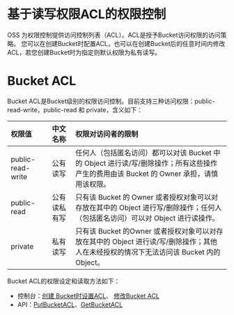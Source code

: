 # 基于读写权限ACL的权限控制
OSS 为权限控制提供访问控制列表（ACL）。ACL是授予Bucket访问权限的访问策略。
您可以在创建Bucket时配置ACL，也可以在创建Bucket后的任意时间内修改ACL，若您创建Bucket时为指定则默认权限为私有读写。
# Bucket ACL
Bucket ACL是Bucket级别的权限访问控制。目前支持三种访问权限：public-read-write，public-read 和 private，含义如下：

|权限值|中文名称|权限对访问者的限制|
|:--|:---|:--------|
|public-read-write|公有读写|任何人（包括匿名访问）都可以对该 Bucket 中的 Object 进行读/写/删除操作；所有这些操作产生的费用由该 Bucket 的 Owner 承担，请慎用该权限。|
|public-read|公有读私有写|只有该 Bucket 的 Owner 或者授权对象可以对存放在其中的 Object 进行写/删除操作；任何人（包括匿名访问）可以对 Object 进行读操作。|
|private|私有读写|只有该 Bucket 的Owner 或者授权对象可以对存放在其中的 Object 进行读/写/删除操作；其他人在未经授权的情况下无法访问该 Bucket 内的 Object。|

Bucket ACL的权限设定和读取方法如下：

-   控制台：[创建 Bucket时设置ACL](https://docs.jdcloud.com/cn/object-storage-service/create-bucket-1)、 [修改Bucket ACL]() 
-   API：[PutBucketACL](https://docs.jdcloud.com/cn/object-storage-service/put-bucket-acl-2)、[GetBucketACL](https://docs.jdcloud.com/cn/object-storage-service/get-bucket-acl-2)

